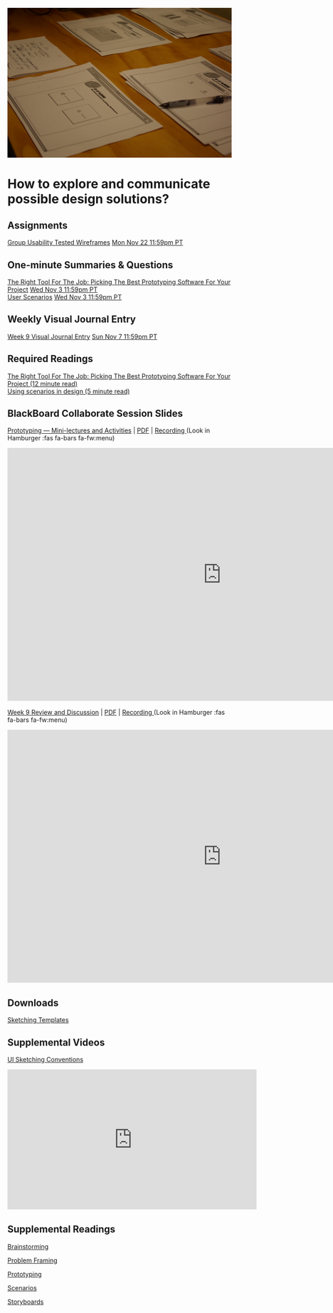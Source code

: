 ![Screen Sketches](assets/images/6968244538_4c0f7c7e64_k.jpg ':class=banner-image')

# How to explore and communicate possible design solutions?

## Assignments
[Group Usability Tested Wireframes](https://canvas.sfu.ca/courses/64326/assignments/662760) <span class='badge'> [Mon Nov 22 11:59pm PT](https://www.timeanddate.com/worldclock/fixedtime.html?msg=CMPT-363+Group+Usability+Tested+Wireframes+Assignment+Due+Date&iso=20211122T2359&p1=256)</span>    

## One-minute Summaries & Questions
[The Right Tool For The Job: Picking The Best Prototyping Software For Your Project](https://canvas.sfu.ca/courses/64326/assignments/662909) <span class='badge'> [Wed Nov 3 11:59pm PT](https://www.timeanddate.com/worldclock/fixedtime.html?msg=One-minute+Summaries+for+Week+9+Due+Date&iso=20211103T235900&p1=256)</span>  
[User Scenarios](https://canvas.sfu.ca/courses/64326/assignments/662908) <span class='badge'> [Wed Nov 3 11:59pm PT](https://www.timeanddate.com/worldclock/fixedtime.html?msg=One-minute+Summaries+for+Week+9+Due+Date&iso=20211103T235900&p1=256)</span>  

## Weekly Visual Journal Entry
[Week 9 Visual Journal Entry](https://canvas.sfu.ca/courses/64326/assignments/662773) <span class='badge'> [Sun Nov 7 11:59pm PT](https://www.timeanddate.com/worldclock/fixedtime.html?msg=CMPT-363+Week+9+Visual+Journal+Entry+Due+Date&iso=20211107T235900)</span>  

## Required Readings  
[The Right Tool For The Job: Picking The Best Prototyping Software For Your Project (12 minute read)](https://uxdesign.cc/the-right-tool-for-the-job-picking-the-best-prototyping-software-for-your-project-6ddd5145d860)  
[Using scenarios in design (5 minute read)](https://fordes.de/posts/usingscenariosindesign.html)  

## BlackBoard Collaborate Session Slides
[Prototyping — Mini-lectures and Activities](https://docs.google.com/presentation/d/e/2PACX-1vTc67lpsCEn8jJ26RLVtkTAxipgay4d36O6LFLX6WOq7EQY3hqh9kYPcPBpNtFgOJWZVoxgT17EqbPX/pub?start=false&loop=false&delayms=3000) | [PDF](#) | [Recording ](https://canvas.sfu.ca/courses/64326/external_tools/3544) (Look in Hamburger :fas fa-bars fa-fw:menu)

<div class="video-container-16by9"><iframe src="https://docs.google.com/presentation/d/e/2PACX-1vTc67lpsCEn8jJ26RLVtkTAxipgay4d36O6LFLX6WOq7EQY3hqh9kYPcPBpNtFgOJWZVoxgT17EqbPX/embed?start=false&loop=false&delayms=3000" frameborder="0" width="960" height="569" allowfullscreen="true" mozallowfullscreen="true" webkitallowfullscreen="true"></iframe></div>

[Week 9 Review and Discussion](https://docs.google.com/presentation/d/e/2PACX-1vR3SMhBc4WIQpoz9pFc248Amrse3gCk7gS5HIXs1TGi1ZBDglOuQlFmqeDai-_S3c991gxKCXhHp9Wf/pub?start=false&loop=false&delayms=3000) | [PDF](https://canvas.sfu.ca/courses/64326/files/folder/Downloads/Slides%20PDFs/Review%20and%20Discussion/Week-09) | [Recording ](https://canvas.sfu.ca/courses/64326/external_tools/3544) (Look in Hamburger :fas fa-bars fa-fw:menu)

<div class="video-container-16by9"><iframe src="https://docs.google.com/presentation/d/e/2PACX-1vRdfDDdBLFcwOJ4qUNWlGzyffy8qmRVZ32nsNwjT_Y2RjaBiFskNiVZKyTEWODwQqU1A1G85HAG9PaL/embed?start=false&loop=false&delayms=3000" frameborder="0" width="960" height="569" allowfullscreen="true" mozallowfullscreen="true" webkitallowfullscreen="true"></iframe></div>

## Downloads
[Sketching Templates](https://canvas.sfu.ca/courses/64326/files/folder/Downloads/Sketching%20Templates)  

## Supplemental Videos  
[UI Sketching Conventions](https://www.youtube.com/watch?v=MwidSAlbEB8)  
<div class="video-container-16by9"><iframe width="560" height="315" src="https://www.youtube.com/embed/MwidSAlbEB8" title="YouTube video player" frameborder="0" allow="accelerometer; autoplay; clipboard-write; encrypted-media; gyroscope; picture-in-picture" allowfullscreen></iframe></div>

## Supplemental Readings  

[Brainstorming](ux-techniques-guide/07.how-to-explore-and-describe-possible-design-solutions/brainstorming.md ':include')

[Problem Framing](ux-techniques-guide/04.how-to-understand-and-communicate-peoples-needs-and-behaviors/problem-framing.md ':include')

[Prototyping](ux-techniques-guide/07.how-to-explore-and-describe-possible-design-solutions/prototyping.md ':include')

[Scenarios](ux-techniques-guide/07.how-to-explore-and-describe-possible-design-solutions/scenarios.md ':include')

[Storyboards](ux-techniques-guide/07.how-to-explore-and-describe-possible-design-solutions/storyboards.md ':include')
